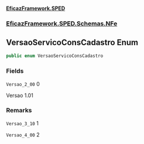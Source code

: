#### [EficazFramework.SPED](EficazFrameworkSPED.md 'EficazFramework SPED')
### [EficazFramework.SPED.Schemas.NFe](EficazFramework.SPED.Schemas.NFe.md 'EficazFramework.SPED.Schemas.NFe')

## VersaoServicoConsCadastro Enum

```csharp
public enum VersaoServicoConsCadastro
```
### Fields

<a name='EficazFramework.SPED.Schemas.NFe.VersaoServicoConsCadastro.Versao_2_00'></a>

`Versao_2_00` 0

Versao 1.01

### Remarks

<a name='EficazFramework.SPED.Schemas.NFe.VersaoServicoConsCadastro.Versao_3_10'></a>

`Versao_3_10` 1

<a name='EficazFramework.SPED.Schemas.NFe.VersaoServicoConsCadastro.Versao_4_00'></a>

`Versao_4_00` 2